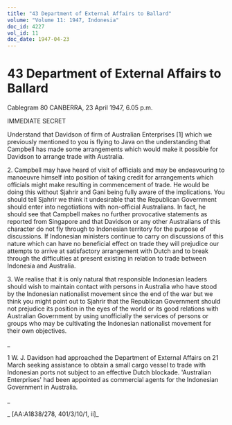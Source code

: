 ```yaml
---
title: "43 Department of External Affairs to Ballard"
volume: "Volume 11: 1947, Indonesia"
doc_id: 4227
vol_id: 11
doc_date: 1947-04-23
---
```


# 43 Department of External Affairs to Ballard

Cablegram 80 CANBERRA, 23 April 1947, 6.05 p.m.

IMMEDIATE SECRET

Understand that Davidson of firm of Australian Enterprises [1] which we previously mentioned to you is flying to Java on the understanding that Campbell has made some arrangements which would make it possible for Davidson to arrange trade with Australia.

2\. Campbell may have heard of visit of officials and may be endeavouring to manoeuvre himself into position of taking credit for arrangements which officials might make resulting in commencement of trade. He would be doing this without Sjahrir and Gani being fully aware of the implications. You should tell Sjahrir we think it undesirable that the Republican Government should enter into negotiations with non-official Australians. In fact, he should see that Campbell makes no further provocative statements as reported from Singapore and that Davidson or any other Australians of this character do not fly through to Indonesian territory for the purpose of discussions. If Indonesian ministers continue to carry on discussions of this nature which can have no beneficial effect on trade they will prejudice our attempts to arrive at satisfactory arrangement with Dutch and to break through the difficulties at present existing in relation to trade between Indonesia and Australia.

3\. We realise that it is only natural that responsible Indonesian leaders should wish to maintain contact with persons in Australia who have stood by the Indonesian nationalist movement since the end of the war but we think you might point out to Sjahrir that the Republican Government should not prejudice its position in the eyes of the world or its good relations with Australian Government by using unofficially the services of persons or groups who may be cultivating the Indonesian nationalist movement for their own objectives.

_

1 W. J. Davidson had approached the Department of External Affairs on 21 March seeking assistance to obtain a small cargo vessel to trade with Indonesian ports not subject to an effective Dutch blockade. 'Australian Enterprises' had been appointed as commercial agents for the Indonesian Government in Australia.

_

_ [AA:A1838/278, 401/3/10/1, ii]_
